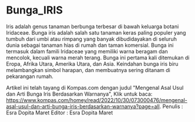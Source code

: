 # Bunga_IRIS

Iris adalah genus tanaman berbunga terbesar di bawah keluarga botani Iridaceae. Bunga iris adalah salah satu tanaman keras paling populer yang tumbuh dari umbi atau rimpang yang banyak dibudidayakan di seluruh dunia sebagai tanaman hias di rumah dan taman komersial.
Bunga ini termasuk dalam famili Iridaceae yang memiliki warna beragam dan mencolok, kecuali warna merah terang. Bunga ini pertama kali ditemukan di Eropa, Afrika Utara, Amerika Utara, dan Asia. Keindahan bunga iris biru melambangkan simbol harapan, dan membuatnya sering ditanam di pekarangan rumah.

Artikel ini telah tayang di Kompas.com dengan judul "Mengenal Asal Usul dan Arti Bunga Iris Berdasarkan Warnanya", Klik untuk baca: https://www.kompas.com/homey/read/2022/10/30/073000476/mengenal-asal-usul-dan-arti-bunga-iris-berdasarkan-warnanya?page=all.
Penulis : Esra Dopita Maret
Editor : Esra Dopita Maret
